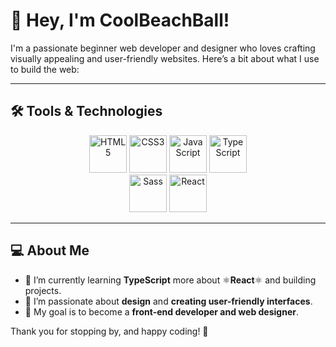 # 👋 Hey, I'm CoolBeachBall!

I'm a passionate beginner web developer and designer who loves crafting visually appealing and user-friendly websites. Here’s a bit about what I use to build the web:

---

## 🛠️ Tools & Technologies

<div align="center">
  <img src="https://cdn.jsdelivr.net/gh/devicons/devicon/icons/html5/html5-original.svg" alt="HTML5" width="60" height="60"/>
  <img src="https://cdn.jsdelivr.net/gh/devicons/devicon/icons/css3/css3-original.svg" alt="CSS3" width="60" height="60"/>
  <img src="https://cdn.jsdelivr.net/gh/devicons/devicon/icons/javascript/javascript-original.svg" alt="JavaScript" width="60" height="60"/>
  <img src="https://cdn.jsdelivr.net/gh/devicons/devicon/icons/typescript/typescript-original.svg" alt="TypeScript" width="60" height="60"/>
</div>
<div align="center">
  <img src="https://cdn.jsdelivr.net/gh/devicons/devicon/icons/sass/sass-original.svg" alt="Sass" width="60" height="60"/>
  <img src="https://cdn.jsdelivr.net/gh/devicons/devicon/icons/react/react-original.svg" alt="React" width="60" height="60"/>
</div>

---

## 💻 About Me
- 🌱 I’m currently learning **TypeScript** more about ⚛️**React**⚛️ and building projects.
- 🎨 I’m passionate about **design** and **creating user-friendly interfaces**.
- 💼 My goal is to become a **front-end developer and web designer**.

Thank you for stopping by, and happy coding! 🚀


<!---
coolbeachball/coolbeachball is a ✨ special ✨ repository because its `README.md` (this file) appears on your GitHub profile.
You can click the Preview link to take a look at your changes.
--->
